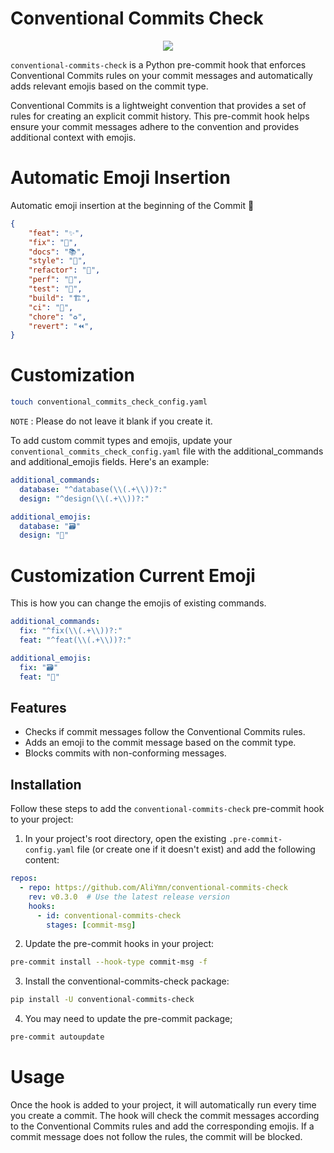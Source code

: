 # Conventional Commits Check

<center><img src="images/result.png"></center>

`conventional-commits-check` is a Python pre-commit hook that enforces Conventional Commits rules on your commit messages and automatically adds relevant emojis based on the commit type.

Conventional Commits is a lightweight convention that provides a set of rules for creating an explicit commit history. This pre-commit hook helps ensure your commit messages adhere to the convention and provides additional context with emojis.

# Automatic Emoji Insertion

Automatic emoji insertion at the beginning of the Commit 🎉

```json
{
    "feat": "✨",
    "fix": "🐛",
    "docs": "📚",
    "style": "💎",
    "refactor": "🧹",
    "perf": "🚀",
    "test": "🧪",
    "build": "🏗️",
    "ci": "👷",
    "chore": "♻️",
    "revert": "⏪",
}
```

# Customization

```bash
touch conventional_commits_check_config.yaml
````

`NOTE` : Please do not leave it blank if you create it.

To add custom commit types and emojis, update your `conventional_commits_check_config.yaml` file with the additional_commands and additional_emojis fields. Here's an example:

```yaml
additional_commands:
  database: "^database(\\(.+\\))?:"
  design: "^design(\\(.+\\))?:"

additional_emojis:
  database: "🗃️"
  design: "🎨"
````

# Customization Current Emoji

This is how you can change the emojis of existing commands.

```yaml
additional_commands:
  fix: "^fix(\\(.+\\))?:"
  feat: "^feat(\\(.+\\))?:"

additional_emojis:
  fix: "🗃️"
  feat: "🎨"
````

## Features

- Checks if commit messages follow the Conventional Commits rules.
- Adds an emoji to the commit message based on the commit type.
- Blocks commits with non-conforming messages.

## Installation

Follow these steps to add the `conventional-commits-check` pre-commit hook to your project:

1. In your project's root directory, open the existing `.pre-commit-config.yaml` file (or create one if it doesn't exist) and add the following content:

```yaml
repos:
  - repo: https://github.com/AliYmn/conventional-commits-check
    rev: v0.3.0  # Use the latest release version
    hooks:
      - id: conventional-commits-check
        stages: [commit-msg]
```

2. Update the pre-commit hooks in your project:


```bash
pre-commit install --hook-type commit-msg -f
```

3. Install the conventional-commits-check package:


```bash
pip install -U conventional-commits-check
```

4. You may need to update the pre-commit package;

```bash
pre-commit autoupdate
```

# Usage

Once the hook is added to your project, it will automatically run every time you create a commit. The hook will check the commit messages according to the Conventional Commits rules and add the corresponding emojis. If a commit message does not follow the rules, the commit will be blocked.